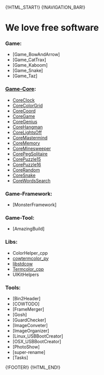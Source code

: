 {!HTML_START!}
{!NAVIGATION_BAR!}


# We love free software

<!-- ####################################################################### -->

### Game:

* [Game_BowAndArrow]
* [Game_CatTrax]
* [Game_Kaboom]
* [Game_Snake]
* [Game_Taz]


<!-- ####################################################################### -->

### [Game-Core](./gamecore/):

* [CoreClock](./gamecore/coreclock/)
* [CoreColorGrid](./gamecore/corecolorgrid/)
* [CoreCoord](./gamecore/corecoord/)
* [CoreGame](./gamecore/coregame/)
* [CoreGenius](./gamecore/coregenius/)
* [CoreHangman](./gamecore/corehangman/)
* [CoreLightsOff](./gamecore/corelightsoff/)
* [CoreMastermind](./gamecore/coremastermind/)
* [CoreMemory](./gamecore/corememory/)
* [CoreMinesweeper](./gamecore/coreminesweeper/)
* [CorePegSolitaire](./gamecore/corepegsolitaire/)
* [CorePuzzle15](./gamecore/corepuzzle15/)
* [CorePuzzle16](./gamecore/corepuzzle16/)
* [CoreRandom](./gamecore/corerandom/)
* [CoreSnake](./gamecore/coresnake/)
* [CoreWordsSearch](./gamecore/corewordssearch/)


<!-- ####################################################################### -->

### Game-Framework:

* [MonsterFramework]


<!-- ####################################################################### -->

### Game-Tool:

* [AmazingBuild]


<!-- ####################################################################### -->

### Libs:

* ColorHelper_cpp
* [cowtermcolor_py](./libs/cowtermcolor_py)
* [libstdcow](./libs/libstdcow)
* [Termcolor_cpp](./libs/termcolor_cpp)
* UIKitHelpers


<!-- ####################################################################### -->

### Tools:

* [Bin2Header]
* [COWTODO]
* [FrameMerger]
* [Gosh]
* [GuardChecker]
* [ImageConveter]
* [ImageOrganizer]
* [Linux_USBBootCreator]
* [OSX_USBBootCreator]
* [PhotoShow]
* [super-rename]
* [Tasks]


{!FOOTER!}
{!HTML_END!}
